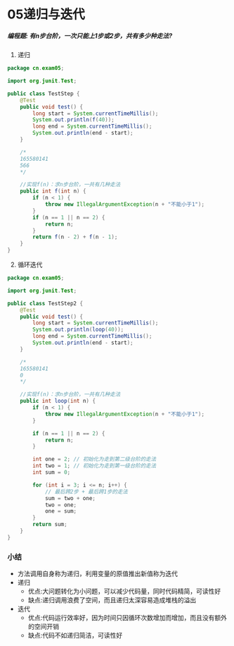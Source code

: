 05递归与迭代
========
##### 编程题: 有n步台阶，一次只能上1步或2步，共有多少种走法?

1. 递归
```java
package cn.exam05;

import org.junit.Test;

public class TestStep {
    @Test
    public void test() {
        long start = System.currentTimeMillis();
        System.out.println(f(40));
        long end = System.currentTimeMillis();
        System.out.println(end - start);
    }

    /*
    165580141
    566
    */

    //实现f(n)：求n步台阶，一共有几种走法
    public int f(int n) {
        if (n < 1) {
            throw new IllegalArgumentException(n + "不能小于1");
        }
        if (n == 1 || n == 2) {
            return n;
        }
        return f(n - 2) + f(n - 1);
    }
}
```
2. 循环迭代
```java
package cn.exam05;

import org.junit.Test;

public class TestStep2 {
    @Test
    public void test() {
        long start = System.currentTimeMillis();
        System.out.println(loop(40));
        long end = System.currentTimeMillis();
        System.out.println(end - start);
    }

    /*
    165580141
    0
    */

    //实现f(n)：求n步台阶，一共有几种走法
    public int loop(int n) {
        if (n < 1) {
            throw new IllegalArgumentException(n + "不能小于1");
        }

        if (n == 1 || n == 2) {
            return n;
        }

        int one = 2; // 初始化为走到第二级台阶的走法
        int two = 1; // 初始化为走到第一级台阶的走法
        int sum = 0;

        for (int i = 3; i <= n; i++) {
            // 最后跨2步 + 最后跨1步的走法
            sum = two + one;
            two = one;
            one = sum;
        }
        return sum;
    }
}
```

### 小结
- 方法调用自身称为递归，利用变量的原值推出新值称为迭代
- 递归
  - 优点:大问题转化为小问题，可以减少代码量，同时代码精简，可读性好
  - 缺点:递归调用浪费了空间，而且递归太深容易造成堆栈的溢出
- 迭代
  - 优点:代码运行效率好，因为时间只因循环次数增加而增加，而且没有额外的空间开销
  - 缺点:代码不如递归简洁，可读性好
